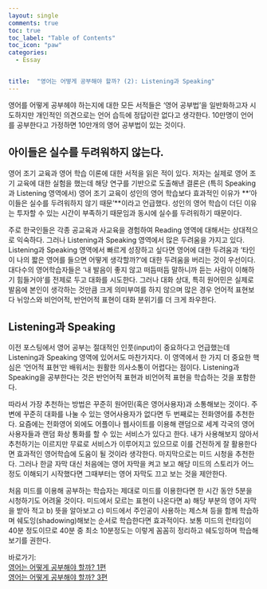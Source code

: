 ```yaml
---
layout: single
comments: true
toc: true
toc_label: "Table of Contents"
toc_icon: "paw"
categories:
  - Essay


title:  "영어는 어떻게 공부해야 할까? (2): Listening과 Speaking"
---
```


영어를 어떻게 공부헤야 하는지에 대한 모든 서적들은 ‘영어 공부법’을 일반화하고자 시도하지만 개인적인 의견으로는 언어 습득에 정답이란 없다고 생각한다. 10만명이 언어를 공부한다고 가정하면 10만개의 영어 공부법이 있는 것이다.

## 아이들은 실수를 두려워하지 않는다.

영어 조기 교육과 영어 학습 이론에 대한 서적을 읽은 적이 있다. 저자는 실제로 영어 조기 교육에 대한 실험을 했는데 해당 연구를 기반으로 도출해낸 결론은 (특히 Speaking과 Listening 영역에서) 영어 조기 교육이 성인의 영어 학습보다 효과적인 이유가 **’아이들은 실수를 두려워하지 않기 때문’**이라고 언급했다. 성인의 영어 학습이 더딘 이유는 투자할 수 있는 시간이 부족하기 때문임과 동시에 실수를 두려워하기 때문이다.    

주로 한국인들은 각종 공교육과 사교육을 경험하여 Reading 영역에 대해서는 상대적으로 익숙하다. 그러나 Listening과 Speaking 영역에서 많은 두려움을 가지고 있다. Listening과 Speaking 영역에서 빠르게 성장하고 싶다면 영어에 대한 두려움과 ‘타인이 나의 짧은 영어를 들으면 어떻게 생각할까?’에 대한 두려움을 버리는 것이 우선이다. 대다수의 영어학습자들은 ‘내 발음이 좋지 않고 떠듬떠듬 말하니까 듣는 사람이 이해하기 힘들거야’를 전제로 두고 대화를 시도한다. 그러나 대화 상대, 특히 원어민은 실제로 발음에 본인이 생각하는 것만큼 크게 의미부여를 하지 않으며 많은 경우 언어적 표현보다 뉘앙스와 비언어적, 반언어적 표현이 대화 분위기를 더 크게 좌우한다.    

## Listening과 Speaking   

이전 포스팅에서 영어 공부는 절대적인 인풋(input)이 중요하다고 언급했는데 Listening과 Speaking 영역에 있어서도 마찬가지다. 이 영역에서 한 가지 더 중요한 핵심은 ‘언어적 표현’만 배워서는 원활한 의사소통이 어렵다는 점이다. Listening과 Speaking을 공부한다는 것은 반언어적 표현과 비언어적 표현을 학습하는 것을 포함한다.   

따라서 가장 추천하는 방법은 꾸준히 원어민(혹은 영어사용자)과 소통해보는 것이다. 주변에 꾸준히 대화를 나눌 수 있는 영어사용자가 없다면 두 번째로는 전화영어를 추천한다. 요즘에는 전화영어 외에도 어플이나 웹사이트를 이용해 랜덤으로 세계 각국의 영어사용자들과 랜덤 화상 통화를 할 수 있는 서비스가 있다고 한다. 내가 사용해보지 않아서 추천하기는 이르지만 무료로 서비스가 이루어지고 있으므로 이를 건전하게 잘 활용한다면 효과적인 영어학습에 도움이 될 것이라 생각한다. 마지막으로는 미드 시청을 추천한다. 그러나 한글 자막 대신 처음에는 영어 자막을 켜고 보고 해당 미드의 스토리가 어느정도 이해되기 시작했다면 그때부터는 영어 자막도 끄고 보는 것을 제안한다.   

처음 미드를 이용해 공부하는 학습자는 제대로 미드를 이용한다면 한 시간 동안 5분을 시청하기도 어려울 것이다. 미드에서 모르는 표현이 나온다면 a) 해당 부분의 영어 자막을 받아 적고 b) 뜻을 알아보고 c) 미드에서 주인공이 사용하는 제스쳐 등을 함께 학습하며 쉐도잉(shadowing)해보는 순서로 학습한다면 효과적이다. 보통 미드의 런타임이 40분 정도이므로 40분 중 최소 10분정도는 이렇게 꼼꼼히 정리하고 쉐도잉하며 학습해보기를 권한다.    


바로가기:   
[영어는 어떻게 공부해야 할까? 1편](https://hakeounglee.github.io/essay/engstudy/)   
[영어는 어떻게 공부해야 할까? 3편](https://hakeounglee.github.io/essay/engstudy3/)
